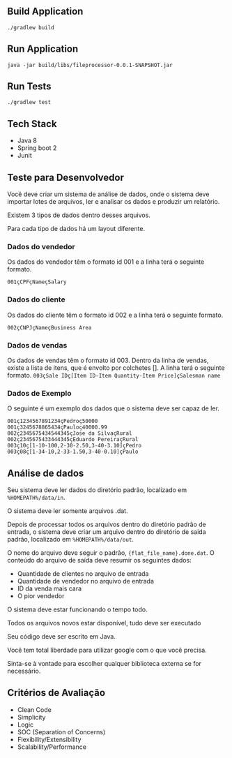 ## Build Application

```./gradlew build```

## Run Application

```java -jar build/libs/fileprocessor-0.0.1-SNAPSHOT.jar```

## Run Tests

```./gradlew test```


## Tech Stack

 - Java 8 
 - Spring boot 2
 - Junit

## Teste para Desenvolvedor

Você deve criar um sistema de análise de dados, onde o sistema deve importar lotes de arquivos, ler e analisar os dados
e produzir um relatório.

Existem 3 tipos de dados dentro desses arquivos.

Para cada tipo de dados há um layout diferente.

### Dados do vendedor

Os dados do vendedor têm o formato id 001​ e a linha terá o seguinte formato.

```001çCPFçNameçSalary```

### Dados do cliente

Os dados do cliente têm o formato id 002​ e a linha terá o seguinte formato.

```002çCNPJçNameçBusiness Area```

### Dados de vendas

Os dados de vendas têm o formato id 003​. Dentro da linha de vendas, existe a lista
de itens, que é envolto por colchetes []. A linha terá o seguinte formato.
```003çSale IDç[Item ID-Item Quantity-Item Price]çSalesman name```

### Dados de Exemplo

O seguinte é um exemplo dos dados que o sistema deve ser capaz de ler.

```
001ç1234567891234çPedroç50000
001ç3245678865434çPauloç40000.99
002ç2345675434544345çJose da SilvaçRural
002ç2345675433444345çEduardo PereiraçRural
003ç10ç[1-10-100,2-30-2.50,3-40-3.10]çPedro
003ç08ç[1-34-10,2-33-1.50,3-40-0.10]çPaulo
```

## Análise de dados

Seu sistema deve ler dados do diretório padrão, localizado em ```%HOMEPATH%/data/in```.

O sistema deve ler somente arquivos .dat.

Depois de processar todos os arquivos dentro do diretório padrão de entrada, o
sistema deve criar um arquivo dentro do diretório de saída padrão, localizado em ```%HOMEPATH%/data/out```.

O nome do arquivo deve seguir o padrão, ```{flat_file_name}.done.dat```.
O conteúdo do arquivo de saída deve resumir os seguintes dados:

* Quantidade de clientes no arquivo de entrada
* Quantidade de vendedor no arquivo de entrada
* ID da venda mais cara
* O pior vendedor

O sistema deve estar funcionando o tempo todo.

Todos os arquivos novos estar disponível, tudo deve ser executado

Seu código deve ser escrito em Java.

Você tem total liberdade para utilizar google com o que você precisa.

Sinta-se à vontade para escolher qualquer biblioteca externa se for necessário.

## Critérios de Avaliação

* Clean Code
* Simplicity
* Logic
* SOC (Separation of Concerns)
* Flexibility/Extensibility
* Scalability/Performance